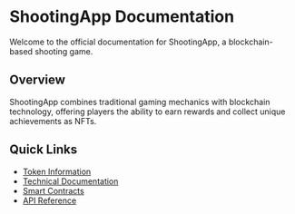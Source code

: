 # ShootingApp Documentation

Welcome to the official documentation for ShootingApp, a blockchain-based shooting game.

## Overview

ShootingApp combines traditional gaming mechanics with blockchain technology, offering players the ability to earn rewards and collect unique achievements as NFTs.

## Quick Links

- [Token Information](tokenomics/overview.md)
- [Technical Documentation](technical/architecture.md)
- [Smart Contracts](smart-contracts/contracts.md)
- [API Reference](api/websocket.md)

